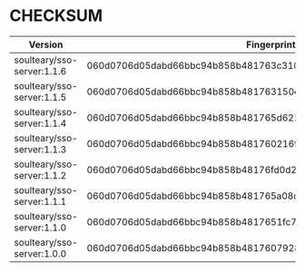 # CHECKSUM

| Version | Fingerprint | Docker ID |
| --- | --- | --- |
| soulteary/sso-server:1.1.6 | 060d0706d05dabd66bbc94b858b481763c310cfb3702ffce0a87c3f857b26327 | dbf19912a279dd02c2c18a152ce5b61bd088845f194f693baa924a10eddb96e6 |
| soulteary/sso-server:1.1.5 | 060d0706d05dabd66bbc94b858b481763150ef669078dfa92e9e0c76b1758bf8 | 2cf9ba5e79fb47cbd768381e4ba7e34a1d446a5495bf4c5e32d283ee00360738 |
| soulteary/sso-server:1.1.4 | 060d0706d05dabd66bbc94b858b481765d6210607869314b7778c67cddd2ba91 | 38256b86d89fb9fb9cd6612da72a5de2e703a52c3087bef448927ffb36a58392 |
| soulteary/sso-server:1.1.3 | 060d0706d05dabd66bbc94b858b481760216f6ae12b36ac19357385c4afe3777 | 51e4fb0b6cc99d6245ac17b7ff23e59a0560696b8dad520dd36e78faf07c5ccb |
| soulteary/sso-server:1.1.2 | 060d0706d05dabd66bbc94b858b48176fd0d285ac58416ac052e577b261e5a3d | e95fa1b6066cf964f9596b8d572db2a0024b1f3029bc34fa03fe721cb5ea30b4 |
| soulteary/sso-server:1.1.1 | 060d0706d05dabd66bbc94b858b481765a08d4b79ffbc7d939a96db4f6a46d6b | 7c7fa08a707acc6999d1e25cf14d3dd00d397f747e8a9dcb22868707f849f7e4 |
| soulteary/sso-server:1.1.0 | 060d0706d05dabd66bbc94b858b4817651fc771139b3323018d9c1eeb1d9794c | f093c6ab5e825767957c60dfc8f580c7e267e1b7c365062e58fb15a726442c6d |
| soulteary/sso-server:1.0.0 | 060d0706d05dabd66bbc94b858b48176079287862e8111f46ee08a00e80a130d | 979fa1fc30364647e366c0d0448c38924ad7776a057fd8623ee87e5868941565 |
